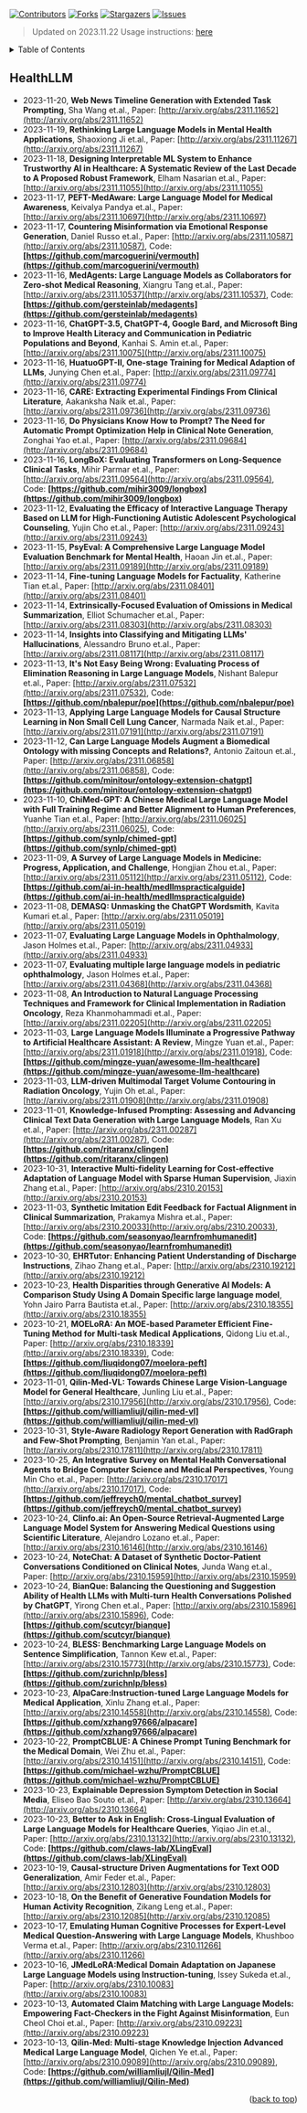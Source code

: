 [![Contributors][contributors-shield]][contributors-url]
[![Forks][forks-shield]][forks-url]
[![Stargazers][stars-shield]][stars-url]
[![Issues][issues-shield]][issues-url]

> Updated on 2023.11.22
> Usage instructions: [here](./docs/README.md#usage)

<details>
  <summary>Table of Contents</summary>
  <ol>
    <li><a href=#healthllm>HealthLLM</a></li>
  </ol>
</details>

## HealthLLM

- 2023-11-20, **Web News Timeline Generation with Extended Task Prompting**, Sha Wang et.al., Paper: [http://arxiv.org/abs/2311.11652](http://arxiv.org/abs/2311.11652)
- 2023-11-19, **Rethinking Large Language Models in Mental Health Applications**, Shaoxiong Ji et.al., Paper: [http://arxiv.org/abs/2311.11267](http://arxiv.org/abs/2311.11267)
- 2023-11-18, **Designing Interpretable ML System to Enhance Trustworthy AI in Healthcare: A Systematic Review of the Last Decade to A Proposed Robust Framework**, Elham Nasarian et.al., Paper: [http://arxiv.org/abs/2311.11055](http://arxiv.org/abs/2311.11055)
- 2023-11-17, **PEFT-MedAware: Large Language Model for Medical Awareness**, Keivalya Pandya et.al., Paper: [http://arxiv.org/abs/2311.10697](http://arxiv.org/abs/2311.10697)
- 2023-11-17, **Countering Misinformation via Emotional Response Generation**, Daniel Russo et.al., Paper: [http://arxiv.org/abs/2311.10587](http://arxiv.org/abs/2311.10587), Code: **[https://github.com/marcoguerini/vermouth](https://github.com/marcoguerini/vermouth)**
- 2023-11-16, **MedAgents: Large Language Models as Collaborators for Zero-shot Medical Reasoning**, Xiangru Tang et.al., Paper: [http://arxiv.org/abs/2311.10537](http://arxiv.org/abs/2311.10537), Code: **[https://github.com/gersteinlab/medagents](https://github.com/gersteinlab/medagents)**
- 2023-11-16, **ChatGPT-3.5, ChatGPT-4, Google Bard, and Microsoft Bing to Improve Health Literacy and Communication in Pediatric Populations and Beyond**, Kanhai S. Amin et.al., Paper: [http://arxiv.org/abs/2311.10075](http://arxiv.org/abs/2311.10075)
- 2023-11-16, **HuatuoGPT-II, One-stage Training for Medical Adaption of LLMs**, Junying Chen et.al., Paper: [http://arxiv.org/abs/2311.09774](http://arxiv.org/abs/2311.09774)
- 2023-11-16, **CARE: Extracting Experimental Findings From Clinical Literature**, Aakanksha Naik et.al., Paper: [http://arxiv.org/abs/2311.09736](http://arxiv.org/abs/2311.09736)
- 2023-11-16, **Do Physicians Know How to Prompt? The Need for Automatic Prompt Optimization Help in Clinical Note Generation**, Zonghai Yao et.al., Paper: [http://arxiv.org/abs/2311.09684](http://arxiv.org/abs/2311.09684)
- 2023-11-16, **LongBoX: Evaluating Transformers on Long-Sequence Clinical Tasks**, Mihir Parmar et.al., Paper: [http://arxiv.org/abs/2311.09564](http://arxiv.org/abs/2311.09564), Code: **[https://github.com/mihir3009/longbox](https://github.com/mihir3009/longbox)**
- 2023-11-12, **Evaluating the Efficacy of Interactive Language Therapy Based on LLM for High-Functioning Autistic Adolescent Psychological Counseling**, Yujin Cho et.al., Paper: [http://arxiv.org/abs/2311.09243](http://arxiv.org/abs/2311.09243)
- 2023-11-15, **PsyEval: A Comprehensive Large Language Model Evaluation Benchmark for Mental Health**, Haoan Jin et.al., Paper: [http://arxiv.org/abs/2311.09189](http://arxiv.org/abs/2311.09189)
- 2023-11-14, **Fine-tuning Language Models for Factuality**, Katherine Tian et.al., Paper: [http://arxiv.org/abs/2311.08401](http://arxiv.org/abs/2311.08401)
- 2023-11-14, **Extrinsically-Focused Evaluation of Omissions in Medical Summarization**, Elliot Schumacher et.al., Paper: [http://arxiv.org/abs/2311.08303](http://arxiv.org/abs/2311.08303)
- 2023-11-14, **Insights into Classifying and Mitigating LLMs' Hallucinations**, Alessandro Bruno et.al., Paper: [http://arxiv.org/abs/2311.08117](http://arxiv.org/abs/2311.08117)
- 2023-11-13, **It's Not Easy Being Wrong: Evaluating Process of Elimination Reasoning in Large Language Models**, Nishant Balepur et.al., Paper: [http://arxiv.org/abs/2311.07532](http://arxiv.org/abs/2311.07532), Code: **[https://github.com/nbalepur/poe](https://github.com/nbalepur/poe)**
- 2023-11-13, **Applying Large Language Models for Causal Structure Learning in Non Small Cell Lung Cancer**, Narmada Naik et.al., Paper: [http://arxiv.org/abs/2311.07191](http://arxiv.org/abs/2311.07191)
- 2023-11-12, **Can Large Language Models Augment a Biomedical Ontology with missing Concepts and Relations?**, Antonio Zaitoun et.al., Paper: [http://arxiv.org/abs/2311.06858](http://arxiv.org/abs/2311.06858), Code: **[https://github.com/minitour/ontology-extension-chatgpt](https://github.com/minitour/ontology-extension-chatgpt)**
- 2023-11-10, **ChiMed-GPT: A Chinese Medical Large Language Model with Full Training Regime and Better Alignment to Human Preferences**, Yuanhe Tian et.al., Paper: [http://arxiv.org/abs/2311.06025](http://arxiv.org/abs/2311.06025), Code: **[https://github.com/synlp/chimed-gpt](https://github.com/synlp/chimed-gpt)**
- 2023-11-09, **A Survey of Large Language Models in Medicine: Progress, Application, and Challenge**, Hongjian Zhou et.al., Paper: [http://arxiv.org/abs/2311.05112](http://arxiv.org/abs/2311.05112), Code: **[https://github.com/ai-in-health/medllmspracticalguide](https://github.com/ai-in-health/medllmspracticalguide)**
- 2023-11-08, **DEMASQ: Unmasking the ChatGPT Wordsmith**, Kavita Kumari et.al., Paper: [http://arxiv.org/abs/2311.05019](http://arxiv.org/abs/2311.05019)
- 2023-11-07, **Evaluating Large Language Models in Ophthalmology**, Jason Holmes et.al., Paper: [http://arxiv.org/abs/2311.04933](http://arxiv.org/abs/2311.04933)
- 2023-11-07, **Evaluating multiple large language models in pediatric ophthalmology**, Jason Holmes et.al., Paper: [http://arxiv.org/abs/2311.04368](http://arxiv.org/abs/2311.04368)
- 2023-11-08, **An Introduction to Natural Language Processing Techniques and Framework for Clinical Implementation in Radiation Oncology**, Reza Khanmohammadi et.al., Paper: [http://arxiv.org/abs/2311.02205](http://arxiv.org/abs/2311.02205)
- 2023-11-03, **Large Language Models Illuminate a Progressive Pathway to Artificial Healthcare Assistant: A Review**, Mingze Yuan et.al., Paper: [http://arxiv.org/abs/2311.01918](http://arxiv.org/abs/2311.01918), Code: **[https://github.com/mingze-yuan/awesome-llm-healthcare](https://github.com/mingze-yuan/awesome-llm-healthcare)**
- 2023-11-03, **LLM-driven Multimodal Target Volume Contouring in Radiation Oncology**, Yujin Oh et.al., Paper: [http://arxiv.org/abs/2311.01908](http://arxiv.org/abs/2311.01908)
- 2023-11-01, **Knowledge-Infused Prompting: Assessing and Advancing Clinical Text Data Generation with Large Language Models**, Ran Xu et.al., Paper: [http://arxiv.org/abs/2311.00287](http://arxiv.org/abs/2311.00287), Code: **[https://github.com/ritaranx/clingen](https://github.com/ritaranx/clingen)**
- 2023-10-31, **Interactive Multi-fidelity Learning for Cost-effective Adaptation of Language Model with Sparse Human Supervision**, Jiaxin Zhang et.al., Paper: [http://arxiv.org/abs/2310.20153](http://arxiv.org/abs/2310.20153)
- 2023-11-03, **Synthetic Imitation Edit Feedback for Factual Alignment in Clinical Summarization**, Prakamya Mishra et.al., Paper: [http://arxiv.org/abs/2310.20033](http://arxiv.org/abs/2310.20033), Code: **[https://github.com/seasonyao/learnfromhumanedit](https://github.com/seasonyao/learnfromhumanedit)**
- 2023-10-30, **EHRTutor: Enhancing Patient Understanding of Discharge Instructions**, Zihao Zhang et.al., Paper: [http://arxiv.org/abs/2310.19212](http://arxiv.org/abs/2310.19212)
- 2023-10-23, **Health Disparities through Generative AI Models: A Comparison Study Using A Domain Specific large language model**, Yohn Jairo Parra Bautista et.al., Paper: [http://arxiv.org/abs/2310.18355](http://arxiv.org/abs/2310.18355)
- 2023-10-21, **MOELoRA: An MOE-based Parameter Efficient Fine-Tuning Method for Multi-task Medical Applications**, Qidong Liu et.al., Paper: [http://arxiv.org/abs/2310.18339](http://arxiv.org/abs/2310.18339), Code: **[https://github.com/liuqidong07/moelora-peft](https://github.com/liuqidong07/moelora-peft)**
- 2023-11-01, **Qilin-Med-VL: Towards Chinese Large Vision-Language Model for General Healthcare**, Junling Liu et.al., Paper: [http://arxiv.org/abs/2310.17956](http://arxiv.org/abs/2310.17956), Code: **[https://github.com/williamliujl/qilin-med-vl](https://github.com/williamliujl/qilin-med-vl)**
- 2023-10-31, **Style-Aware Radiology Report Generation with RadGraph and Few-Shot Prompting**, Benjamin Yan et.al., Paper: [http://arxiv.org/abs/2310.17811](http://arxiv.org/abs/2310.17811)
- 2023-10-25, **An Integrative Survey on Mental Health Conversational Agents to Bridge Computer Science and Medical Perspectives**, Young Min Cho et.al., Paper: [http://arxiv.org/abs/2310.17017](http://arxiv.org/abs/2310.17017), Code: **[https://github.com/jeffreych0/mental_chatbot_survey](https://github.com/jeffreych0/mental_chatbot_survey)**
- 2023-10-24, **Clinfo.ai: An Open-Source Retrieval-Augmented Large Language Model System for Answering Medical Questions using Scientific Literature**, Alejandro Lozano et.al., Paper: [http://arxiv.org/abs/2310.16146](http://arxiv.org/abs/2310.16146)
- 2023-10-24, **NoteChat: A Dataset of Synthetic Doctor-Patient Conversations Conditioned on Clinical Notes**, Junda Wang et.al., Paper: [http://arxiv.org/abs/2310.15959](http://arxiv.org/abs/2310.15959)
- 2023-10-24, **BianQue: Balancing the Questioning and Suggestion Ability of Health LLMs with Multi-turn Health Conversations Polished by ChatGPT**, Yirong Chen et.al., Paper: [http://arxiv.org/abs/2310.15896](http://arxiv.org/abs/2310.15896), Code: **[https://github.com/scutcyr/bianque](https://github.com/scutcyr/bianque)**
- 2023-10-24, **BLESS: Benchmarking Large Language Models on Sentence Simplification**, Tannon Kew et.al., Paper: [http://arxiv.org/abs/2310.15773](http://arxiv.org/abs/2310.15773), Code: **[https://github.com/zurichnlp/bless](https://github.com/zurichnlp/bless)**
- 2023-10-23, **AlpaCare:Instruction-tuned Large Language Models for Medical Application**, Xinlu Zhang et.al., Paper: [http://arxiv.org/abs/2310.14558](http://arxiv.org/abs/2310.14558), Code: **[https://github.com/xzhang97666/alpacare](https://github.com/xzhang97666/alpacare)**
- 2023-10-22, **PromptCBLUE: A Chinese Prompt Tuning Benchmark for the Medical Domain**, Wei Zhu et.al., Paper: [http://arxiv.org/abs/2310.14151](http://arxiv.org/abs/2310.14151), Code: **[https://github.com/michael-wzhu/PromptCBLUE](https://github.com/michael-wzhu/PromptCBLUE)**
- 2023-10-23, **Explainable Depression Symptom Detection in Social Media**, Eliseo Bao Souto et.al., Paper: [http://arxiv.org/abs/2310.13664](http://arxiv.org/abs/2310.13664)
- 2023-10-23, **Better to Ask in English: Cross-Lingual Evaluation of Large Language Models for Healthcare Queries**, Yiqiao Jin et.al., Paper: [http://arxiv.org/abs/2310.13132](http://arxiv.org/abs/2310.13132), Code: **[https://github.com/claws-lab/XLingEval](https://github.com/claws-lab/XLingEval)**
- 2023-10-19, **Causal-structure Driven Augmentations for Text OOD Generalization**, Amir Feder et.al., Paper: [http://arxiv.org/abs/2310.12803](http://arxiv.org/abs/2310.12803)
- 2023-10-18, **On the Benefit of Generative Foundation Models for Human Activity Recognition**, Zikang Leng et.al., Paper: [http://arxiv.org/abs/2310.12085](http://arxiv.org/abs/2310.12085)
- 2023-10-17, **Emulating Human Cognitive Processes for Expert-Level Medical Question-Answering with Large Language Models**, Khushboo Verma et.al., Paper: [http://arxiv.org/abs/2310.11266](http://arxiv.org/abs/2310.11266)
- 2023-10-16, **JMedLoRA:Medical Domain Adaptation on Japanese Large Language Models using Instruction-tuning**, Issey Sukeda et.al., Paper: [http://arxiv.org/abs/2310.10083](http://arxiv.org/abs/2310.10083)
- 2023-10-13, **Automated Claim Matching with Large Language Models: Empowering Fact-Checkers in the Fight Against Misinformation**, Eun Cheol Choi et.al., Paper: [http://arxiv.org/abs/2310.09223](http://arxiv.org/abs/2310.09223)
- 2023-10-13, **Qilin-Med: Multi-stage Knowledge Injection Advanced Medical Large Language Model**, Qichen Ye et.al., Paper: [http://arxiv.org/abs/2310.09089](http://arxiv.org/abs/2310.09089), Code: **[https://github.com/williamliujl/Qilin-Med](https://github.com/williamliujl/Qilin-Med)**

<p align=right>(<a href=#updated-on-20231122>back to top</a>)</p>

[contributors-shield]: https://img.shields.io/github/contributors/xansar/health-arxiv-daily.svg?style=for-the-badge
[contributors-url]: https://github.com/xansar/health-arxiv-daily/graphs/contributors
[forks-shield]: https://img.shields.io/github/forks/xansar/health-arxiv-daily.svg?style=for-the-badge
[forks-url]: https://github.com/xansar/health-arxiv-daily/network/members
[stars-shield]: https://img.shields.io/github/stars/xansar/health-arxiv-daily.svg?style=for-the-badge
[stars-url]: https://github.com/xansar/health-arxiv-daily/stargazers
[issues-shield]: https://img.shields.io/github/issues/xansar/health-arxiv-daily.svg?style=for-the-badge
[issues-url]: https://github.com/xansar/health-arxiv-daily/issues

